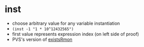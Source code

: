 inst
====
- choose arbitrary value for any variable instantiation
- `(inst -1 "1 * 10^12432565")`
- first value represents expression index (on left side of proof)
- PVS's version of [existsRmon](pages/existsRmon.md)
